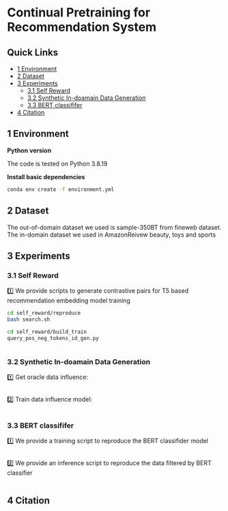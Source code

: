 # Continual Pretraining for Recommendation System


## Quick Links

- [1 Environment](#1-environment)
- [2 Dataset](#2-dataset)
- [3 Experiments](#3-experiments)
  - [3.1 Self Reward](#31-Self-Reward)
  - [3.2 Synthetic In-doamain Data Generation](#32-Synthetic-In-doamain-Data-Generation)
  - [3.3 BERT classififer](#33-BERT-classififer)
- [4 Citation](#4-citation)

## 1 Environment

**Python version**

The code is tested on Python 3.8.19

**Install basic dependencies**

```bash
conda env create -f environment.yml 
```

## 2 Dataset
The out-of-domain dataset we used is sample-350BT from fineweb dataset. The in-domain dataset we used in AmazonReivew beauty, toys and sports

## 3 Experiments


### 3.1 Self Reward

1️⃣ We provide scripts to generate contrastive pairs for T5 based recommendation embedding model training

```bash
cd self_reward/reproduce
bash search.sh

cd self_reward/build_train
query_pos_neg_tokens_id_gen.py
```



```bash

```

### 3.2 Synthetic In-doamain Data Generation


1️⃣ Get oracle data influence:

```bash
```


2️⃣ Train data influence model:

```bash

```


### 3.3 BERT classififer

1️⃣ We provide a training script to reproduce the BERT classifider model

```bash

```

2️⃣ We provide an inference script to reproduce the data filtered by BERT classifier
```bash

```

## 4 Citation

